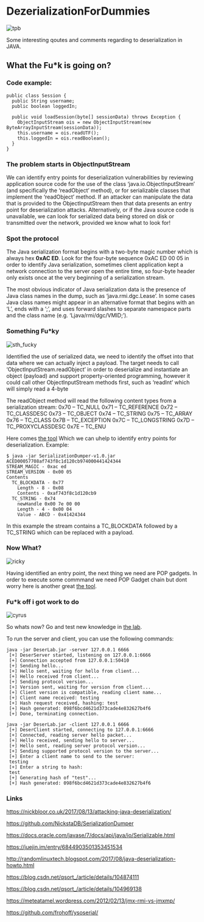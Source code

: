 # DezerializationForDummies
![tpb](https://raw.githubusercontent.com/punishell/DezerializationForDummies/master/tpb.jpg)

Some interesting qoutes and comments regarding to deserialization in JAVA.

## What the Fu*k is going on?
### Code example:
```
public class Session {
  public String username;
  public boolean loggedIn;
  
  public void loadSession(byte[] sessionData) throws Exception {
    ObjectInputStream ois = new ObjectInputStream(new ByteArrayInputStream(sessionData));
    this.username = ois.readUTF();
    this.loggedIn = ois.readBoolean();
  }
}
```

### The problem starts in ObjectInputStream
We can identify entry points for deserialization vulnerabilities by reviewing application source code for the use of the class ‘java.io.ObjectInputStream’ (and specifically the ‘readObject’ method), or for serializable classes that implement the ‘readObject’ method. 
If an attacker can manipulate the data that is provided to the ObjectInputStream then that data presents an entry point for deserialization attacks. Alternatively, or if the Java source code is unavailable, we can look for serialized data being stored on disk or transmitted over the network, provided we know what to look for!

### Spot the protocol
The Java serialization format begins with a two-byte magic number which is always hex **0xAC ED**.
Look for the four-byte sequence 0xAC ED 00 05 in order to identify Java serialization, sometimes client application kept a network connection to the server open the entire time, so four-byte header only exists once at the very beginning of a serialization stream.

The most obvious indicator of Java serialization data is the presence of Java class names in the dump, such as ‘java.rmi.dgc.Lease’. In some cases Java class names might appear in an alternative format that begins with an ‘L’, ends with a ‘;’, and uses forward slashes to separate namespace parts and the class name (e.g. ‘Ljava/rmi/dgc/VMID;’).

### Something Fu*ky
![sth_fucky](https://raw.githubusercontent.com/punishell/DezerializationForDummies/master/sth_fucky.jpg)


Identified the use of serialized data, we need to identify the offset into that data where we can actually inject a payload. The target needs to call ‘ObjectInputStream.readObject’ in order to deserialize and instantiate an object (payload) and support property-oriented programming, however it could call other ObjectInputStream methods first, such as ‘readInt’ which will simply read a 4-byte

The readObject method will read the following content types from a serialization stream:
0x70 – TC_NULL
0x71 – TC_REFERENCE
0x72 – TC_CLASSDESC
0x73 – TC_OBJECT
0x74 – TC_STRING
0x75 – TC_ARRAY
0x76 – TC_CLASS
0x7B – TC_EXCEPTION
0x7C – TC_LONGSTRING
0x7D – TC_PROXYCLASSDESC
0x7E – TC_ENU

Here comes [the tool](https://github.com/NickstaDB/SerializationDumper)
Which we can uhelp to identify entry points for deserialization.
Example:
```
$ java -jar SerializationDumper-v1.0.jar ACED00057708af743f8c1d120cb974000441424344
STREAM_MAGIC - 0xac ed
STREAM_VERSION - 0x00 05
Contents
  TC_BLOCKDATA - 0x77
    Length - 8 - 0x08
    Contents - 0xaf743f8c1d120cb9
  TC_STRING - 0x74
    newHandle 0x00 7e 00 00
    Length - 4 - 0x00 04
    Value - ABCD - 0x41424344
```
In this example the stream contains a TC_BLOCKDATA followed by a TC_STRING which can be replaced with a payload.
### Now What?
![ricky](https://raw.githubusercontent.com/punishell/DezerializationForDummies/master/ricky.png)

Having identified an entry point, the next thing we need are POP gadgets.
In order to execute some commmand we need POP Gadget chain but dont worry here is another great [the tool](https://github.com/frohoff/ysoserial/).

### Fu*k off i got work to do
![cyrus](https://raw.githubusercontent.com/punishell/DezerializationForDummies/master/cyrus.png)

So whats now? Go and test new knowledge in [the lab](https://github.com/NickstaDB/DeserLab).


To run the server and client, you can use the following commands:
```
java -jar DeserLab.jar -server 127.0.0.1 6666
 [+] DeserServer started, listening on 127.0.0.1:6666
 [+] Connection accepted from 127.0.0.1:50410
 [+] Sending hello...
 [+] Hello sent, waiting for hello from client...
 [+] Hello received from client...
 [+] Sending protocol version...
 [+] Version sent, waiting for version from client...
 [+] Client version is compatible, reading client name...
 [+] Client name received: testing
 [+] Hash request received, hashing: test
 [+] Hash generated: 098f6bcd4621d373cade4e832627b4f6
 [+] Done, terminating connection.
 
java -jar DeserLab.jar -client 127.0.0.1 6666
 [+] DeserClient started, connecting to 127.0.0.1:6666
 [+] Connected, reading server hello packet...
 [+] Hello received, sending hello to server...
 [+] Hello sent, reading server protocol version...
 [+] Sending supported protocol version to the server...
 [+] Enter a client name to send to the server:
 testing
 [+] Enter a string to hash:
 test
 [+] Generating hash of "test"...
 [+] Hash generated: 098f6bcd4621d373cade4e832627b4f6

```


























### Links
https://nickbloor.co.uk/2017/08/13/attacking-java-deserialization/

https://github.com/NickstaDB/SerializationDumper

https://docs.oracle.com/javase/7/docs/api/java/io/Serializable.html

https://juejin.im/entry/6844903501353451534

http://randomlinuxtech.blogspot.com/2017/08/java-deserialization-howto.html

https://blog.csdn.net/qsort_/article/details/104874111

https://blog.csdn.net/qsort_/article/details/104969138

https://meteatamel.wordpress.com/2012/02/13/jmx-rmi-vs-jmxmp/

https://github.com/frohoff/ysoserial/


